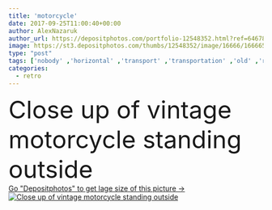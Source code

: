 ```yaml
---
title: 'motorcycle'
date: 2017-09-25T11:00:40+00:00
author: AlexNazaruk
author_url: https://depositphotos.com/portfolio-12548352.html?ref=64678756
image: https://st3.depositphotos.com/thumbs/12548352/image/16666/166665064/api_thumb_450.jpg?forcejpeg=true
type: "post"
tags: ['nobody' ,'horizontal' ,'transport' ,'transportation' ,'old' ,'retro' ,'vintage' ,'urban' ,'lifestyle' ,'stand' ,'street' ,'wheel' ,'bike' ,'extreme' ,'adventure' ,'outside' ,'maintenance' ,'motorbike' ,'motorcycle' ,'moto' ]
categories: 
  - retro
---
```

<div aling="center">
            <font size="60"> Close up of vintage motorcycle standing outside</font>   
</div>
<div>
    <a href='https://st3.depositphotos.com/thumbs/12548352/image/16666/166665064/api_thumb_450.jpg?forcejpeg=true?ref=64678756' target=_blank > Go "Depositphotos" to get lage size of this picture ->
        <img href='https://st3.depositphotos.com/thumbs/12548352/image/16666/166665064/api_thumb_450.jpg?forcejpeg=true?ref=64678756' src='https://st3.depositphotos.com/12548352/16666/i/950/depositphotos_166665064-stock-photo-motorcycle.jpg?forcejpeg=true' alt='Close up of vintage motorcycle standing outside' >
    </a>
</div>
